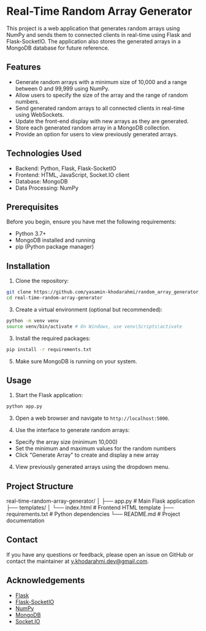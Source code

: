 # Real-Time Random Array Generator

This project is a web application that generates random arrays using NumPy and sends them to connected clients in real-time using Flask and Flask-SocketIO. The application also stores the generated arrays in a MongoDB database for future reference.

## Features

- Generate random arrays with a minimum size of 10,000 and a range between 0 and 99,999 using NumPy.
- Allow users to specify the size of the array and the range of random numbers.
- Send generated random arrays to all connected clients in real-time using WebSockets.
- Update the front-end display with new arrays as they are generated.
- Store each generated random array in a MongoDB collection.
- Provide an option for users to view previously generated arrays.

## Technologies Used

- Backend: Python, Flask, Flask-SocketIO
- Frontend: HTML, JavaScript, Socket.IO client
- Database: MongoDB
- Data Processing: NumPy

## Prerequisites

Before you begin, ensure you have met the following requirements:

- Python 3.7+
- MongoDB installed and running
- pip (Python package manager)

## Installation

1. Clone the repository:
```bash
git clone https://github.com/yasamin-khodarahmi/random_array_generator.git
cd real-time-random-array-generator
```
3. Create a virtual environment (optional but recommended):
```bash
python -m venv venv
source venv/bin/activate # On Windows, use venv\Scripts\activate
```

3. Install the required packages:
```bash
pip install -r requirements.txt
```
5. Make sure MongoDB is running on your system.

## Usage

1. Start the Flask application:
```bash
python app.py
```
3. Open a web browser and navigate to `http://localhost:5000`.

4. Use the interface to generate random arrays:
- Specify the array size (minimum 10,000)
- Set the minimum and maximum values for the random numbers
- Click "Generate Array" to create and display a new array

4. View previously generated arrays using the dropdown menu.

## Project Structure

real-time-random-array-generator/
│
├── app.py # Main Flask application
├── templates/
│ └── index.html # Frontend HTML template
├── requirements.txt # Python dependencies
└── README.md # Project documentation

## Contact

If you have any questions or feedback, please open an issue on GitHub or contact the maintainer at y.khodarahmi.dev@gmail.com.

## Acknowledgements

- [Flask](https://flask.palletsprojects.com/)
- [Flask-SocketIO](https://flask-socketio.readthedocs.io/)
- [NumPy](https://numpy.org/)
- [MongoDB](https://www.mongodb.com/)
- [Socket.IO](https://socket.io/)
